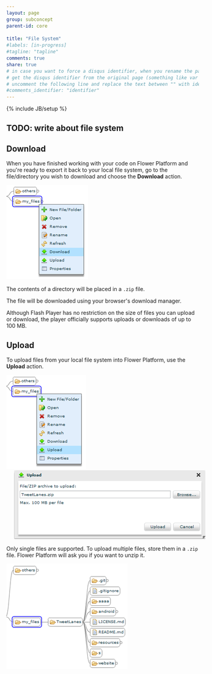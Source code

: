 ```yaml
---
layout: page
group: subconcept
parent-id: core

title: "File System"
#labels: [in-progress]
#tagline: "tagline"
comments: true
share: true
# in case you want to force a disqus identifier, when you rename the page
# get the disqus identifier from the original page (something like var disqus_identifier = 'ident';),
# uncomment the following line and replace the text between "" with ident
#comments_identifier: "identifier"
---
```


{% include JB/setup %}

## TODO: write about file system

## Download

When you have finished working with your code on Flower Platform and you're ready to export it back to your local file system, go to the file/directory you wish to download and choose the **Download** action. 

<img class="img-thumbnail center-block" src="download.png"/>

The contents of a directory will be placed in a ``.zip`` file.

The file will be downloaded using your browser's download manager. 

<div class="alert alert-info">
Although Flash Player has no restriction on the size of files you can upload or download, the player officially supports uploads or downloads of up to 100 MB.
</div>

## Upload

To upload files from your local file system into Flower Platform, use the **Upload** action.

<p class="text-center">
<img class="img-thumbnail" src="upload1.png"/>
<img class="img-thumbnail" src="upload2.png" hspace="20"/>
</p>

Only single files are supported. 
To upload multiple files, store them in a ``.zip`` file. Flower Platform will ask you if you want to unzip it.

<img class="img-thumbnail center-block" src="upload3.png"/>